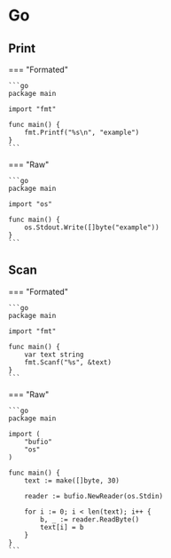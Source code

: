 # Go

## Print

=== "Formated"

    ```go
    package main

    import "fmt"

    func main() {
        fmt.Printf("%s\n", "example")
    }
    ```

=== "Raw"

    ```go
    package main

    import "os"

    func main() {
        os.Stdout.Write([]byte("example"))
    }
    ```

## Scan

=== "Formated"

    ```go
    package main

    import "fmt"

    func main() {
        var text string
        fmt.Scanf("%s", &text)
    }
    ```

=== "Raw"

    ```go
    package main

    import (
        "bufio"
        "os"
    )

    func main() {
        text := make([]byte, 30)

        reader := bufio.NewReader(os.Stdin)

        for i := 0; i < len(text); i++ {
            b, _ := reader.ReadByte()
            text[i] = b
        }
    }
    ```